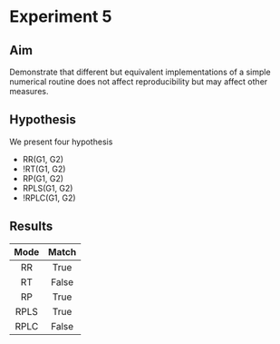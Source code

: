 # Experiment 5
## Aim
Demonstrate that different but equivalent implementations of a simple numerical routine does not affect reproducibility 
but may affect other measures.

## Hypothesis
We present four hypothesis
  - RR(G1, G2)
  - !RT(G1, G2)
  - RP(G1, G2)
  - RPLS(G1, G2)
  - !RPLC(G1, G2)
  
## Results
| Mode | Match |
|:------:|:----:|
| RR   | True |
| RT   | False |
| RP   | True |
| RPLS | True |
| RPLC | False |
